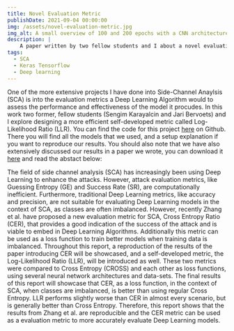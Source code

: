 ```yaml
---
title: Novel Evaluation Metric
publishDate: 2021-09-04 00:00:00
img: /assets/novel-evaluation-metric.jpg
img_alt: A small overview of 100 and 200 epochs with a CNN architecture and MLP architecture, using the novel-evaluation metric on a software-based encryption power signal data-set.
description: |
    A paper written by two fellow students and I about a novel evaluation metric for SCA.
tags:
  - SCA
  - Keras Tensorflow
  - Deep learning
---
```

One of the more extensive projects I have done into Side-Channel Anaylsis (SCA) is into the evaluation metrics a Deep Learning Algorithm would to assess the performance and effectiveness of the model it procudes. In this work two former, fellow students (Sengim Karayalcin and Jari Bervoets) and I explore designing a more efficient self-developed metric called Log-Likelihood Ratio (LLR). You can find the code for this project [here](https://github.com/Jurkyy/novel-evaluation-metric) on Github. There you will find all the models that we used, and a setup explanation if you want to reproduce our results. You should also note that we have also extensively discussed our results in a paper we wrote, you can download it <a href="/assets/novel-evaluation-metric.pdf" download>here</a> and read the abstact below: 

The field of side channel analysis (SCA) has increasingly been using Deep Learning
to enhance the attacks. However, attack evaluation metrics, like Guessing Entropy
(GE) and Success Rate (SR), are computationally inefficient. Furthermore, traditional
Deep Learning metrics, like accuracy and precision, are not suitable for evaluating Deep
Learning models in the context of SCA, as classes are often imbalanced. However,
recently Zhang et al. have proposed a new evaluation metric for SCA, Cross Entropy
Ratio (CER), that provides a good indication of the success of the attack and is viable
to embed in Deep Learning Algorithms. Additionally this metric can be used as a loss
function to train better models when training data is imbalanced. Throughout this
report, a reproduction of the results of the paper introducing CER will be showcased,
and a self-developed metric, the Log-Likelihood Ratio (LLR), will be introduced as
well. These two metrics were compared to Cross Entropy (CROSS) and each other
as loss functions, using several neural network architectures and data-sets. The final
results of this report will showcase that CER, as a loss function, in the context of
SCA, when classes are imbalanced, is better than using regular Cross Entropy. LLR
performs slightly worse than CER in almost every scenario, but is generally better
than Cross Entropy. Therefore, this report shows that the results from Zhang et al.
are reproducible and the CER metric can be used as a evaluation metric to more accurately evaluate Deep Learning models.